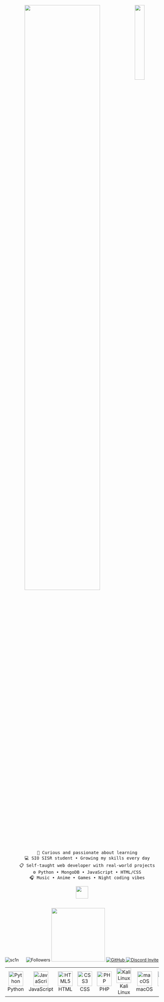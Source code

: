 <div align="center">
<img src="https://github.com/user-attachments/assets/e3e56acf-a6ab-4e43-a6bc-cd07b7e87bb4" width="25%" align="right" />
<img src="https://readme-typing-svg.demolab.com?font=Inconsolata&weight=500&size=50&duration=4000&pause=300&color=8AB6D6&center=true&vCenter=true&multiline=true&repeat=false&random=false&width=1300&height=140&lines=Hey+there!;I'm+a+Scanou+and+self-taught+web+developer" width="70%" />
<br><br>
<pre>
    📖 Curious and passionate about learning
    💻 SIO SISR student • Growing my skills every day
    📋 Self-taught web developer with real-world projects
    ⚙️ Python • MongoDB • JavaScript • HTML/CSS
    🎧 Music • Anime • Games • Night coding vibes
</pre>
<img src="https://i.gifer.com/2iFb.gif" height="40" />
<br><br>
<p align="left">
  <img src="https://komarev.com/ghpvc/?username=scanou&label=Profile%20views&color=770677&style=for-the-badge&logo=star" alt="sc1n" style="padding-right:20px;" />
<img src="https://img.shields.io/github/followers/scanou?style=for-the-badge" alt="Followers" />
    <img src="https://wakatime.com/badge/scanou/2586e266-f619-42d9-ac45-d55f0932d14d.svg" style="width:175px;"/>
<a href="https://github.com/scanou" target="_blank"style="width:175px;">
  <img src="https://img.shields.io/badge/GitHub-181717?style=for-the-badge&logo=github&logoColor=white" alt="GitHub" />
</a>
<a href="https://discord.gg/9uyqJtmrA4" target="_blank">
  <img src="https://img.shields.io/badge/Join%20Discord-5865F2?style=for-the-badge&logo=discord&logoColor=white" alt="Discord Invite" />
</a>
</p>
</div>
<table>
  <tr>
    <td align="center" width="96">
      <img src="https://cdn.simpleicons.org/python/3776AB" width="48" height="48" alt="Python" />
      <br>Python
    </td>
    <td align="center" width="96">
      <img src="https://cdn.simpleicons.org/javascript/F7DF1E" width="48" height="48" alt="JavaScript" />
      <br>JavaScript
    </td>
    <td align="center" width="96">
      <img src="https://cdn.simpleicons.org/html5/E34F26" width="48" height="48" alt="HTML5" />
      <br>HTML
    </td>
   <td align="center" width="96">
      <img src="https://upload.wikimedia.org/wikipedia/commons/6/62/CSS3_logo.svg" width="48" height="48" alt="CSS3" />
      <br>CSS
    </td>
    <td align="center" width="96">
      <img src="https://cdn.simpleicons.org/php/777BB4" width="48" height="48" alt="PHP" />
      <br>PHP
    </td>
    <td align="center" width="96">
      <img src="https://cdn.simpleicons.org/kalilinux/557C94" width="48" height="48" alt="Kali Linux" />
      <br>Kali Linux
    </td>
    <td align="center" width="96">
      <img src="https://cdn.simpleicons.org/apple/000000" width="48" height="48" alt="macOS" />
      <br>macOS
    </td>
    <td align="center" width="96">
      <img src="https://cdn.simpleicons.org/linux/000000" width="48" height="48" alt="Linux" />
      <br>Linux
    </td>
    <td align="center" width="96">
      <img src="https://cdn.simpleicons.org/mongodb/47A248" width="48" height="48" alt="MongoDB" />
      <br>MongoDB
    </td>
    <td align="center" width="96">
      <img src="https://cdn.simpleicons.org/mysql/4479A1" width="48" height="48" alt="MySQL" />
      <br>MySQL
    </td>
  </tr>
</table>






